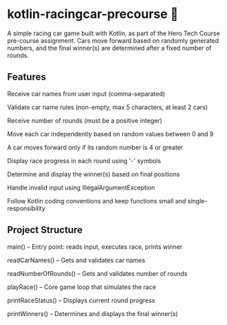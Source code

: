 
# kotlin-racingcar-precourse 🚗

A simple racing car game built with Kotlin, as part of the Hero Tech Course pre-course assignment.
Cars move forward based on randomly generated numbers, and the final winner(s) are determined after a fixed number of rounds.

## Features
 Receive car names from user input (comma-separated)

 Validate car name rules (non-empty, max 5 characters, at least 2 cars)

 Receive number of rounds (must be a positive integer)

 Move each car independently based on random values between 0 and 9

 A car moves forward only if its random number is 4 or greater

 Display race progress in each round using '-' symbols

 Determine and display the winner(s) based on final positions

 Handle invalid input using IllegalArgumentException

 Follow Kotlin coding conventions and keep functions small and single-responsibility


## Project Structure
main() – Entry point: reads input, executes race, prints winner

readCarNames() – Gets and validates car names

readNumberOfRounds() – Gets and validates number of rounds

playRace() – Core game loop that simulates the race

printRaceStatus() – Displays current round progress

printWinners() – Determines and displays the final winner(s)


